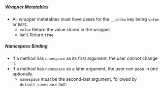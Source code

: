 ##### Wrapper Metatables
- All wrapper metatables must have cases for the `__index` key being `value` or `RAPI`.
    - `value`   Return the value stored in the wrapper.
    - `RAPI`    Return `true`.

##### Namespace Binding
- If a method has `namespace` as its first argument, the user *cannot* change it.
- If a method has `namespace` as a later argument, the user *can* pass in one optionally.
    - `namespace` *must* be the second-last argument, followed by `default_namespace` last.